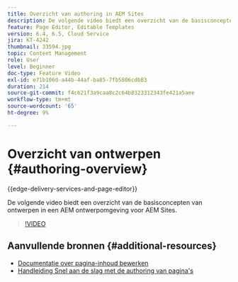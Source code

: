 ```yaml
---
title: Overzicht van authoring in AEM Sites
description: De volgende video biedt een overzicht van de basisconcepten van ontwerpen in een AEM auweromgeving. Het gebruikt de console van Plaatsen als basis.
feature: Page Editor, Editable Templates
version: 6.4, 6.5, Cloud Service
jira: KT-4242
thumbnail: 33594.jpg
topic: Content Management
role: User
level: Beginner
doc-type: Feature Video
exl-id: e71b106d-a44b-44af-ba85-7fb5806cdb83
duration: 214
source-git-commit: f4c621f3a9caa8c2c64b8323312343fe421a5aee
workflow-type: tm+mt
source-wordcount: '65'
ht-degree: 9%

---
```


# Overzicht van ontwerpen {#authoring-overview}

{{edge-delivery-services-and-page-editor}}

De volgende video biedt een overzicht van de basisconcepten van ontwerpen in een AEM ontwerpomgeving voor AEM Sites.

>[!VIDEO](https://video.tv.adobe.com/v/33594?quality=12&learn=on)

## Aanvullende bronnen {#additional-resources}

* [Documentatie over pagina-inhoud bewerken](https://experienceleague.adobe.com/docs/experience-manager-cloud-service/sites/authoring/fundamentals/editing-content.html)
* [Handleiding Snel aan de slag met de authoring van pagina&#39;s](https://experienceleague.adobe.com/docs/experience-manager-cloud-service/sites/authoring/getting-started/quick-start.html)
